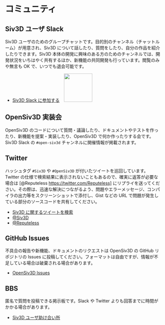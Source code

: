 
# コミュニティ

## Siv3D ユーザ Slack
Siv3D ユーザのためのグループチャットです。目的別のチャンネル（チャットルーム）が用意され、Siv3D について話したり、質問をしたり、自分の作品を紹介したりできます。Siv3D 本体の開発に興味のある方のためのチャンネルでは、開発状況をいちはやく共有するほか、新機能の共同開発も行っています。閲覧のみや無言も OK で、いつでも退会可能です。

- [Siv3D Slack に参加する](https://join.slack.com/t/siv3d/shared_invite/enQtNjM4NzQ0MzEyMzUzLWRkZTU0Zjk3MzVlNjQyNTlkNjAwNjM3YjVjZmIwZmYxZjczNWQ1ZDdlNWNjZjc4ZWMwZWE5NjRjZGQ4NTU4YjA)　<img src="https://siv3d-slackin.herokuapp.com/badge.svg" width="92" style="display: inline; margin:none; box-shadow: none;">

## OpenSiv3D 実装会
OpenSiv3D のコードについて質問・議論したり、ドキュメントやテストを作ったり、新機能を提案・実装したり、OpenSiv3D で何か作ったりする会です。Siv3D Slack の `#open-siv3d` チャンネルに開催情報が掲載されます。

## Twitter
ハッシュタグ `#Siv3D` や `#OpenSiv3D` が付いたツイートを巡回しています。Twitter の仕様で検索結果に表示されないこともあるので、確実に返答が必要な場合は [@Reputeless https://twitter.com/Reputeless] にリプライを送ってください。その際は、迅速な解決につながるよう、問題やエラーメッセージ、コンパイラの出力等をスクリーンショットで添付し、Gist などの URL で問題が発生している部分のソースコードを共有してください。

- [Siv3D に関するツイートを検索](https://twitter.com/search?f=tweets&q=Siv3D%20OR%20OpenSiv3D&src=typd)
- [@Siv3D](https://twitter.com/Siv3D)
- [@Reputeless](https://twitter.com/Reputeless) 

## GitHub Issues
不具合の報告や新機能、ドキュメントのリクエストは OpenSiv3D の GitHub リポジトリの Issues に投稿してください。フォーマットは自由ですが、情報が不足している場合は破棄される場合があります。

- [OpenSiv3D Issues](https://github.com/Siv3D/OpenSiv3D/issues)

## BBS
匿名で質問を投稿できる掲示板です。Slack や Twitter よりも回答までに時間がかかる場合があります。

- [Siv3D ユーザ助け合い所](https://siv3d.jp/bbs/patio.cgi)
